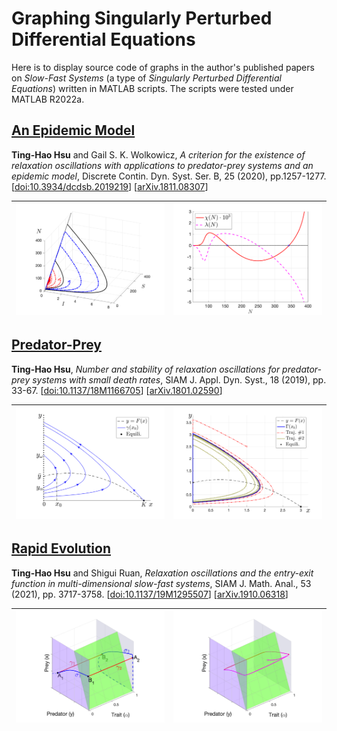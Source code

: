 # Graphing Singularly Perturbed Differential Equations

Here is to display source code of graphs in the author's published papers on *Slow-Fast Systems*
(a type of *Singularly Perturbed Differential Equations*)
written in MATLAB scripts.
The scripts were tested under MATLAB R2022a.

## [An Epidemic Model](./dcds-b-2020)

**Ting-Hao Hsu** and Gail S. K. Wolkowicz, *A criterion for the existence of relaxation oscillations with applications to predator-prey systems and an epidemic model*, Discrete Contin. Dyn. Syst. Ser. B, 25 (2020), pp.1257-1277.
[[doi:10.3934/dcdsb.2019219](https://www.aimsciences.org/article/doi/10.3934/dcdsb.2019219)]
[[arXiv.1811.08307](https://arxiv.org/abs/1811.08307)]

| [![fig_SIN_ex2_epsilon](dcds-b-2020/epidemic-model/fig_SIN_ex2_epsilon.png)](./dcds-b-2020) | [![fig_SIN_ex2_chi_lambda](dcds-b-2020/epidemic-model/fig_SIN_ex2_chi_lambda.png)](./dcds-b-2020) |
| -- | -- |

## [Predator-Prey](./siads-2019)

**Ting-Hao Hsu**, *Number and stability of relaxation oscillations for predator-prey systems with small death rates*, SIAM J. Appl. Dyn. Syst., 18 (2019), pp. 33-67.
[[doi:10.1137/18M1166705](https://doi.org/10.1137/18M1166705)]
[[arXiv.1801.02590](https://arxiv.org/abs/1801.02590)]

| [![fig_H2_epsilon](siads-2019/fig_H2_gamma.png)](./siads-2019) | [![fig_H2_epsilon](siads-2019/fig_H2_epsilon.png)](./siads-2019) |
| -- | -- |

## [Rapid Evolution](./sima-2021)

**Ting-Hao Hsu** and Shigui Ruan, *Relaxation oscillations and the entry-exit function in multi-dimensional slow-fast systems*, SIAM J. Math. Anal., 53 (2021), pp. 3717-3758.
[[doi:10.1137/19M1295507](https://doi.org/10.1137/19M1295507)]
[[arXiv.1910.06318](https://arxiv.org/abs/1910.06318)]

| [![fig_trade_off_gamma](sima-2021/TradeOff/fig_TradeOff_singular.png)](./sima-2021) | [![fig_trade_off_epsilon](sima-2021/TradeOff/fig_TradeOff_nearby.png)](./sima-2021) |
| -- | -- |
